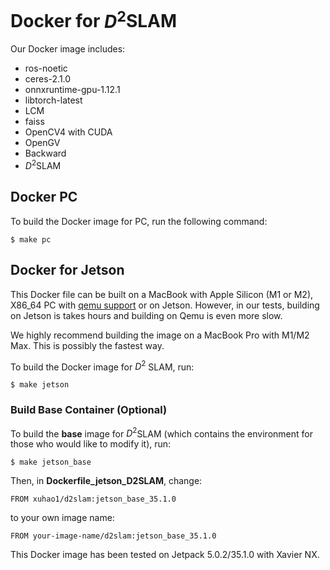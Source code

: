# Docker for $D^2$SLAM

Our Docker image includes: 

- ros-noetic 
- ceres-2.1.0 
- onnxruntime-gpu-1.12.1 
- libtorch-latest 
- LCM 
- faiss 
- OpenCV4 with CUDA 
- OpenGV 
- Backward 
- $D^2$SLAM

## Docker PC

To build the Docker image for PC, run the following command:

```
$ make pc
```


## Docker for Jetson

This Docker file can be built on a MacBook with Apple Silicon (M1 or M2), X86_64 PC with [qemu support](https://www.stereolabs.com/docs/docker/building-arm-container-on-x86/) or on Jetson. However, in our tests, building on Jetson is takes hours and building on Qemu is even more slow.

We highly recommend building the image on a MacBook Pro with M1/M2 Max. This is possibly the fastest way.

To build the Docker image for $D^2$ SLAM, run:

```
$ make jetson
```


### Build Base Container (Optional)

To build the __base__ image for $D^2$SLAM (which contains the environment for those who would like to modify it), run:
```
$ make jetson_base
```

Then, in __Dockerfile_jetson_D2SLAM__, change:

```
FROM xuhao1/d2slam:jetson_base_35.1.0
```


to your own image name:

```
FROM your-image-name/d2slam:jetson_base_35.1.0
```


This Docker image has been tested on Jetpack 5.0.2/35.1.0 with Xavier NX.
